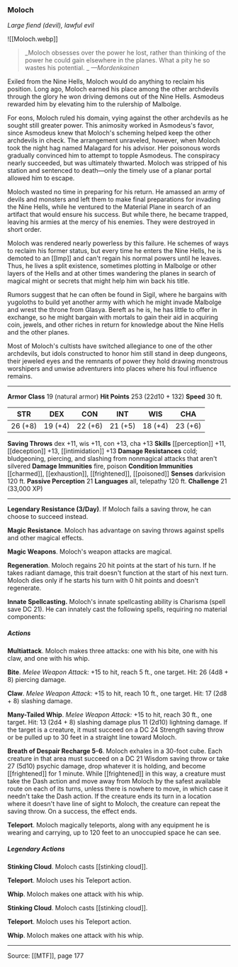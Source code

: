 ### Moloch
_Large fiend (devil), lawful evil_

![[Moloch.webp]]

> _Moloch obsesses over the power he lost, rather than thinking of the power he could gain elsewhere in the planes. What a pity he so wastes his potential.
_
> _—Mordenkainen_

Exiled from the Nine Hells, Moloch would do anything to reclaim his position. Long ago, Moloch earned his place among the other archdevils through the glory he won driving demons out of the Nine Hells. Asmodeus rewarded him by elevating him to the rulership of Malbolge.

For eons, Moloch ruled his domain, vying against the other archdevils as he sought still greater power. This animosity worked in Asmodeus's favor, since Asmodeus knew that Moloch's scheming helped keep the other archdevils in check. The arrangement unraveled, however, when Moloch took the night hag named Malagard for his advisor. Her poisonous words gradually convinced him to attempt to topple Asmodeus. The conspiracy nearly succeeded, but was ultimately thwarted. Moloch was stripped of his station and sentenced to death—only the timely use of a planar portal allowed him to escape.

Moloch wasted no time in preparing for his return. He amassed an army of devils and monsters and left them to make final preparations for invading the Nine Hells, while he ventured to the Material Plane in search of an artifact that would ensure his success. But while there, he became trapped, leaving his armies at the mercy of his enemies. They were destroyed in short order.

Moloch was rendered nearly powerless by this failure. He schemes of ways to reclaim his former status, but every time he enters the Nine Hells, he is demoted to an [[Imp]] and can't regain his normal powers until he leaves. Thus, he lives a split existence, sometimes plotting in Malbolge or other layers of the Hells and at other times wandering the planes in search of magical might or secrets that might help him win back his title.

Rumors suggest that he can often be found in Sigil, where he bargains with yugoloths to build yet another army with which he might invade Malbolge and wrest the throne from Glasya. Bereft as he is, he has little to offer in exchange, so he might bargain with mortals to gain their aid in acquiring coin, jewels, and other riches in return for knowledge about the Nine Hells and the other planes.

Most of Moloch's cultists have switched allegiance to one of the other archdevils, but idols constructed to honor him still stand in deep dungeons, their jeweled eyes and the remnants of power they hold drawing monstrous worshipers and unwise adventurers into places where his foul influence remains.



---

**Armor Class** 19 (natural armor)
**Hit Points** 253 (22d10 + 132)
**Speed** 30 ft.

| STR     | DEX     | CON     | INT     | WIS     | CHA     |
|---------|---------|---------|---------|---------|---------|
| 26 (+8) | 19 (+4) | 22 (+6) | 21 (+5) | 18 (+4) | 23 (+6) |

**Saving Throws** dex +11, wis +11, con +13, cha +13
**Skills** [[perception]] +11, [[deception]] +13, [[intimidation]] +13
**Damage Resistances** cold; bludgeoning, piercing, and slashing from nonmagical attacks that aren't silvered
**Damage Immunities** fire, poison
**Condition Immunities** [[charmed]], [[exhaustion]], [[frightened]], [[poisoned]]
**Senses** darkvision 120 ft.
**Passive Perception** 21
**Languages** all, telepathy 120 ft.
**Challenge** 21 (33,000 XP)

---

**Legendary Resistance (3/Day)**. If Moloch fails a saving throw, he can choose to succeed instead.

**Magic Resistance**. Moloch has advantage on saving throws against spells and other magical effects.

**Magic Weapons**. Moloch's weapon attacks are magical.

**Regeneration**. Moloch regains 20 hit points at the start of his turn. If he takes radiant damage, this trait doesn't function at the start of his next turn. Moloch dies only if he starts his turn with 0 hit points and doesn't regenerate.

**Innate Spellcasting.** Moloch's innate spellcasting ability is Charisma (spell save DC 21). He can innately cast the following spells, requiring no material components:

##### Actions
**Multiattack**. Moloch makes three attacks: one with his bite, one with his claw, and one with his whip.

**Bite**. _Melee Weapon Attack:_ +15 to hit, reach 5 ft., one target. Hit: 26 (4d8 + 8) piercing damage.

**Claw**. _Melee Weapon Attack:_ +15 to hit, reach 10 ft., one target. Hit: 17 (2d8 + 8) slashing damage.

**Many-Tailed Whip**. _Melee Weapon Attack:_ +15 to hit, reach 30 ft., one target. Hit: 13 (2d4 + 8) slashing damage plus 11 (2d10) lightning damage. If the target is a creature, it must succeed on a DC 24 Strength saving throw or be pulled up to 30 feet in a straight line toward Moloch.

**Breath of Despair Recharge 5-6**. Moloch exhales in a 30-foot cube. Each creature in that area must succeed on a DC 21 Wisdom saving throw or take 27 (5d10) psychic damage, drop whatever it is holding, and become [[frightened]] for 1 minute. While [[frightened]] in this way, a creature must take the Dash action and move away from Moloch by the safest available route on each of its turns, unless there is nowhere to move, in which case it needn't take the Dash action. If the creature ends its turn in a location where it doesn't have line of sight to Moloch, the creature can repeat the saving throw. On a success, the effect ends.

**Teleport**. Moloch magically teleports, along with any equipment he is wearing and carrying, up to 120 feet to an unoccupied space he can see.

##### Legendary Actions
**Stinking Cloud**. Moloch casts [[stinking cloud]].

**Teleport**. Moloch uses his Teleport action.

**Whip**. Moloch makes one attack with his whip.

**Stinking Cloud**. Moloch casts [[stinking cloud]].

**Teleport**. Moloch uses his Teleport action.

**Whip**. Moloch makes one attack with his whip.


---

Source: [[MTF]], page 177